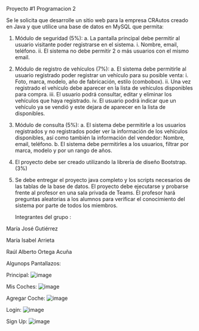 Proyecto #1 Programacion 2

Se le solicita que desarrolle un sitio web para la empresa CRAutos creado en Java y que utilice una base de datos 
    en MySQL que permita:

1. Módulo de seguridad (5%):
    a. La pantalla principal debe permitir al usuario visitante poder registrarse en el sistema.
        i. Nombre, email, teléfono.
        ii. El sistema no debe permitir 2 o más usuarios con el mismo email.

2. Módulo de registro de vehículos (7%):
a. El sistema debe permitirle al usuario registrado poder registrar un vehículo para su posible venta:
    i. Foto, marca, modelo, año de fabricación, estilo (combobox).
    ii. Una vez registrado el vehículo debe aparecer en la lista de vehículos disponibles para compra.
    iii. El usuario podrá consultar, editar y eliminar los vehículos que haya registrado.
    iv. El usuario podrá indicar que un vehículo ya se vendió y este dejara de aparecer en la lista de disponibles.

3. Módulo de consulta (5%):
    a. El sistema debe permitirle a los usuarios registrados y no registrados poder ver la información de los 
        vehículos disponibles, así como también la información del vendedor: Nombre, email, teléfono.
    b. El sistema debe permitirles a los usuarios, filtrar por marca, modelo y por un rango de años.

4. El proyecto debe ser creado utilizando la librería de diseño Bootstrap. (3%)

5. Se debe entregar el proyecto java completo y los scripts necesarios de las tablas de la base de datos. 
    El proyecto debe ejecutarse y probarse frente al profesor en una sala privada de Teams. 
    El profesor hará preguntas aleatorias a los alumnos para verificar el conocimiento del sistema por parte de todos los miembros.
    
    Integrantes del grupo :
    
María José Gutiérrez

María Isabel Arrieta

Raúl Alberto Ortega Acuña
    
Algunops Pantallazos:

Principal:
![image](https://user-images.githubusercontent.com/98372790/202523481-9cf4c44e-994b-4b5a-9eea-6d12ce8b417b.png)


Mis Coches:
![image](https://user-images.githubusercontent.com/98372790/202523360-6cfec7e8-7aa6-434e-aef5-f59dbefa9b1d.png)


Agregar Coche:
![image](https://user-images.githubusercontent.com/98372790/202523686-9d1fe8d5-3fcc-4d7e-9a3b-97fd4c105c29.png)


Login:
![image](https://user-images.githubusercontent.com/98372790/202523838-1c6d62a4-6d7b-4ef7-bab2-ca144ee7a8c4.png)


Sign Up:
![image](https://user-images.githubusercontent.com/98372790/202523985-694987fe-fc90-4dbd-bab9-8804a8440530.png)

